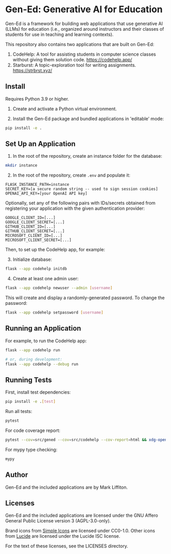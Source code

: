 Gen-Ed: Generative AI for Education
===================================

Gen-Ed is a framework for building web applications that use generative AI
(LLMs) for education (i.e., organized around instructors and their classes of
students for use in teaching and learning contexts).

This repository also contains two applications that are built on Gen-Ed:

1. CodeHelp: A tool for assisting students in computer science classes without
   giving them solution code. <https://codehelp.app/>
2. Starburst: A topic-exploration tool for writing assignments.
   <https://strbrst.xyz/>


Install
-------

Requires Python 3.9 or higher.

1. Create and activate a Python virtual environment.

2. Install the Gen-Ed package and bundled applications in 'editable' mode:

```sh
pip install -e .
```


Set Up an Application
---------------------

1. In the root of the repository, create an instance folder for the database:

```sh
mkdir instance
```

2. In the root of the repository, create `.env` and populate it:

```
FLASK_INSTANCE_PATH=instance
SECRET_KEY=[a secure random string -- used to sign session cookies]
OPENAI_API_KEY=[your OpenAI API key]
```

Optionally, set any of the following pairs with IDs/secrets obtained from
registering your application with the given authentication provider:

```
GOOGLE_CLIENT_ID=[...]
GOOGLE_CLIENT_SECRET=[...]
GITHUB_CLIENT_ID=[...]
GITHUB_CLIENT_SECRET=[...]
MICROSOFT_CLIENT_ID=[...]
MICROSOFT_CLIENT_SECRET=[...]
```

Then, to set up the CodeHelp app, for example:

3. Initialize database:

```sh
flask --app codehelp initdb
```

4. Create at least one admin user:

```sh
flask --app codehelp newuser --admin [username]
```

This will create and display a randomly-generated password.
To change the password:

```sh
flask --app codehelp setpassword [username]
```


Running an Application
----------------------

For example, to run the CodeHelp app:

```sh
flask --app codehelp run

# or, during development:
flask --app codehelp --debug run
```


Running Tests
-------------

First, install test dependencies:

```sh
pip install -e .[test]
```

Run all tests:

```sh
pytest
```

For code coverage report:

```sh
pytest --cov=src/gened --cov=src/codehelp --cov-report=html && xdg-open htmlcov/index.html
```

For mypy type checking:

```sh
mypy
```


Author
------

Gen-Ed and the included applications are by Mark Liffiton.


Licenses
--------

Gen-Ed and the included applications are licensed under the GNU Affero General
Public License version 3 (AGPL-3.0-only).

Brand icons from [Simple Icons](https://simpleicons.org/) are licensed under
CC0-1.0.  Other icons from [Lucide](https://lucide.dev/) are licensed under the
Lucide ISC license.

For the text of these licenses, see the LICENSES directory.
